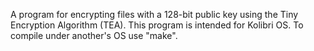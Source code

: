 A program for encrypting files with a 128-bit public key using the Tiny Encryption Algorithm (TEA). This program is intended for Kolibri OS. 
To compile under another's OS use "make". 
